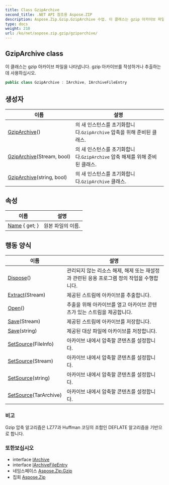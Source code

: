 ```yaml
---
title: Class GzipArchive
second_title: .NET API 참조용 Aspose.ZIP
description: Aspose.Zip.Gzip.GzipArchive 수업. 이 클래스는 gzip 아카이브 파일을 나타냅니다. gzip 아카이브를 작성하거나 추출하는 데 사용하십시오.
type: docs
weight: 210
url: /ko/net/aspose.zip.gzip/gziparchive/
---
```

## GzipArchive class

이 클래스는 gzip 아카이브 파일을 나타냅니다. gzip 아카이브를 작성하거나 추출하는 데 사용하십시오.

```csharp
public class GzipArchive : IArchive, IArchiveFileEntry
```

## 생성자

| 이름 | 설명 |
| --- | --- |
| [GzipArchive](gziparchive/#constructor)() | 의 새 인스턴스를 초기화합니다.`GzipArchive` 압축을 위해 준비된 클래스. |
| [GzipArchive](gziparchive/#constructor_1)(Stream, bool) | 의 새 인스턴스를 초기화합니다.`GzipArchive` 압축 해제를 위해 준비된 클래스. |
| [GzipArchive](gziparchive/#constructor_2)(string, bool) | 의 새 인스턴스를 초기화합니다.`GzipArchive` 클래스. |

## 속성

| 이름 | 설명 |
| --- | --- |
| [Name](../../aspose.zip.gzip/gziparchive/name/) { get; } | 원본 파일의 이름. |

## 행동 양식

| 이름 | 설명 |
| --- | --- |
| [Dispose](../../aspose.zip.gzip/gziparchive/dispose/)() | 관리되지 않는 리소스 해제, 해제 또는 재설정과 관련된 응용 프로그램 정의 작업을 수행합니다. |
| [Extract](../../aspose.zip.gzip/gziparchive/extract/)(Stream) | 제공된 스트림에 아카이브를 추출합니다. |
| [Open](../../aspose.zip.gzip/gziparchive/open/)() | 추출을 위해 아카이브를 열고 아카이브 콘텐츠가 있는 스트림을 제공합니다. |
| [Save](../../aspose.zip.gzip/gziparchive/save/#save)(Stream) | 제공된 스트림에 아카이브를 저장합니다. |
| [Save](../../aspose.zip.gzip/gziparchive/save/#save_1)(string) | 제공된 대상 파일에 아카이브를 저장합니다. |
| [SetSource](../../aspose.zip.gzip/gziparchive/setsource/#setsource_1)(FileInfo) | 아카이브 내에서 압축할 콘텐츠를 설정합니다. |
| [SetSource](../../aspose.zip.gzip/gziparchive/setsource/#setsource_2)(Stream) | 아카이브 내에서 압축할 콘텐츠를 설정합니다. |
| [SetSource](../../aspose.zip.gzip/gziparchive/setsource/#setsource_3)(string) | 아카이브 내에서 압축할 콘텐츠를 설정합니다. |
| [SetSource](../../aspose.zip.gzip/gziparchive/setsource/#setsource)(TarArchive) | 아카이브 내에서 압축할 콘텐츠를 설정합니다. |

### 비고

Gzip 압축 알고리즘은 LZ77과 Huffman 코딩의 조합인 DEFLATE 알고리즘을 기반으로 합니다.

### 또한보십시오

* interface [IArchive](../../aspose.zip/iarchive/)
* interface [IArchiveFileEntry](../../aspose.zip/iarchivefileentry/)
* 네임스페이스 [Aspose.Zip.Gzip](../../aspose.zip.gzip/)
* 집회 [Aspose.Zip](../../)


